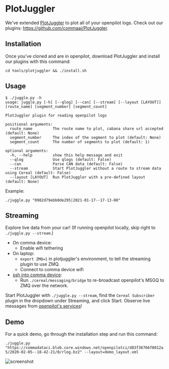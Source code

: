 # PlotJuggler

We've extended [PlotJuggler](https://github.com/facontidavide/PlotJuggler) to plot all of your openpilot logs. Check out our plugins: https://github.com/commaai/PlotJuggler.

## Installation

Once you've cloned and are in openpilot, download PlotJuggler and install our plugins with this command:

`cd tools/plotjuggler && ./install.sh`

## Usage

```
$ ./juggle.py -h
usage: juggle.py [-h] [--qlog] [--can] [--stream] [--layout [LAYOUT]] [route_name] [segment_number] [segment_count]

PlotJuggler plugin for reading openpilot logs

positional arguments:
  route_name         The route name to plot, cabana share url accepted (default: None)
  segment_number     The index of the segment to plot (default: None)
  segment_count      The number of segments to plot (default: 1)

optional arguments:
  -h, --help         show this help message and exit
  --qlog             Use qlogs (default: False)
  --can              Parse CAN data (default: False)
  --stream           Start PlotJuggler without a route to stream data using Cereal (default: False)
  --layout [LAYOUT]  Run PlotJuggler with a pre-defined layout (default: None)
```

Example:

`./juggle.py "0982d79ebb0de295|2021-01-17--17-13-08"`

## Streaming

Explore live data from your car! (If running openpilot locally, skip right to `./juggle.py --stream`.)

- On comma device:
  - Enable wifi tethering
- On laptop:
  - `export ZMQ=1` in plotjuggler's environment, to tell the streaming plugin to use ZMQ.
  - Connect to comma device wifi
- [ssh into comma device](https://github.com/commaai/openpilot/wiki/SSH):
  - Run `./cereal/messaging/bridge` to re-broadcast openpilot's MSGQ to ZMQ over the network.

Start PlotJuggler with `./juggle.py --stream`, find the `Cereal Subscriber` plugin in the dropdown under Streaming, and click Start. Observe live messages from [openpilot's services](https://github.com/commaai/cereal/blob/master/services.py)!

## Demo

For a quick demo, go through the installation step and run this command:

`./juggle.py "https://commadataci.blob.core.windows.net/openpilotci/d83f36766f8012a5/2020-02-05--18-42-21/0/rlog.bz2" --layout=demo_layout.xml`


![screenshot](https://i.imgur.com/cizHCH3.png)
